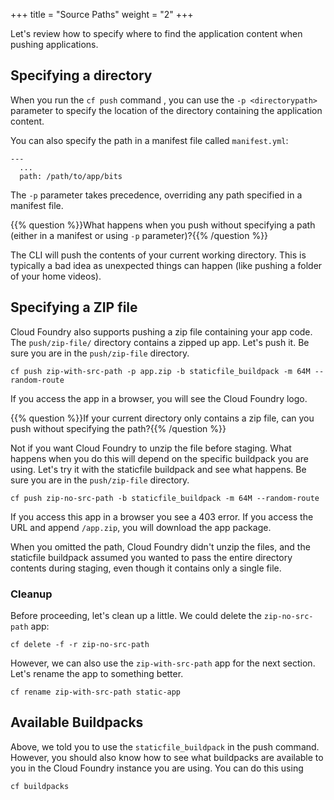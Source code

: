 +++
title = "Source Paths"
weight = "2"
+++

Let's review how to specify where to find the application content when pushing applications.

## Specifying a directory

When you run the `cf push` command , you can use the `-p <directorypath>` parameter to specify the location of the directory containing the application content. 

You can also specify the path in a manifest file called `manifest.yml`:

```
---
  ...
  path: /path/to/app/bits
```

The `-p` parameter takes precedence, overriding any path specified in a manifest file.

{{% question %}}What happens when you push without specifying a path (either in a manifest or using `-p` parameter)?{{% /question %}}

The CLI will push the contents of your current working directory. This is typically a bad idea as unexpected things can happen (like pushing a folder of your home videos).

## Specifying a ZIP file

Cloud Foundry also supports pushing a zip file containing your app code. The `push/zip-file/` directory contains a zipped up app.  Let's push it. Be sure you are in the `push/zip-file` directory.

```
cf push zip-with-src-path -p app.zip -b staticfile_buildpack -m 64M --random-route 
```

If you access the app in a browser, you will see the Cloud Foundry logo.

{{% question %}}If your current directory only contains a zip file, can you push without specifying the path?{{% /question %}}

Not if you want Cloud Foundry to unzip the file before staging. What happens when you do this will depend on the specific buildpack you are using. Let's try it with the staticfile buildpack and see what happens. Be sure you are in the `push/zip-file` directory.

```
cf push zip-no-src-path -b staticfile_buildpack -m 64M --random-route
```

If you access this app in a browser you see a 403 error. If you access the URL and append `/app.zip`, you will download the app package. 

When you omitted the path, Cloud Foundry didn't unzip the files, and the staticfile buildpack assumed you wanted to pass the entire directory contents during staging, even though it contains only a single file. 

### Cleanup

Before proceeding, let's clean up a little. We could delete the `zip-no-src-path` app:

```
cf delete -f -r zip-no-src-path
```

However, we can also use the `zip-with-src-path` app for the next section. Let's rename the app to something better.

```
cf rename zip-with-src-path static-app
```

## Available Buildpacks

Above, we told you to use the `staticfile_buildpack` in the push command. However, you should also know how to see what buildpacks are available to you in the Cloud Foundry instance you are using. You can do this using

```
cf buildpacks
```

